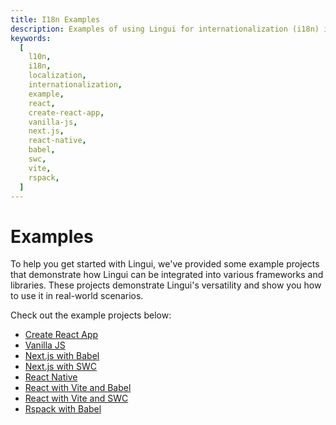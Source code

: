 ```yaml
---
title: I18n Examples
description: Examples of using Lingui for internationalization (i18n) in various frameworks and libraries.
keywords:
  [
    l10n,
    i18n,
    localization,
    internationalization,
    example,
    react,
    create-react-app,
    vanilla-js,
    next.js,
    react-native,
    babel,
    swc,
    vite,
    rspack,
  ]
---
```


# Examples

To help you get started with Lingui, we've provided some example projects that demonstrate how Lingui can be integrated into various frameworks and libraries. These projects demonstrate Lingui's versatility and show you how to use it in real-world scenarios.

Check out the example projects below:

- [Create React App](https://github.com/lingui/js-lingui/tree/main/examples/create-react-app)
- [Vanilla JS](https://github.com/lingui/js-lingui/tree/main/examples/js)
- [Next.js with Babel](https://github.com/lingui/js-lingui/tree/main/examples/nextjs-babel)
- [Next.js with SWC](https://github.com/lingui/js-lingui/tree/main/examples/nextjs-swc)
- [React Native](https://github.com/lingui/js-lingui/tree/main/examples/react-native)
- [React with Vite and Babel](https://github.com/lingui/js-lingui/tree/main/examples/vite-project-react-babel)
- [React with Vite and SWC](https://github.com/lingui/js-lingui/tree/main/examples/vite-project-react-swc)
- [Rspack with Babel](https://github.com/lingui/js-lingui/tree/main/examples/rspack)
